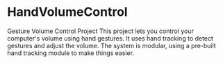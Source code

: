 # HandVolumeControl
Gesture Volume Control Project This project lets you control your computer's volume using hand gestures. It uses hand tracking to detect gestures and adjust the volume. The system is modular, using a pre-built hand tracking module to make things easier.
